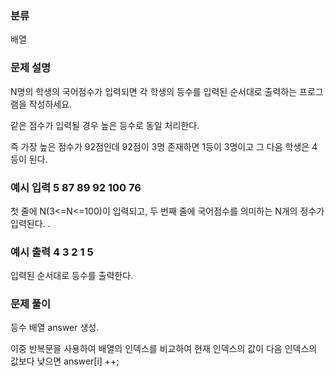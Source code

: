### 분류

배열

### 문제 설명

<p>
N명의 학생의 국어점수가 입력되면 각 학생의 등수를 입력된 순서대로 출력하는 프로그램을 작성하세요.

같은 점수가 입력될 경우 높은 등수로 동일 처리한다.

즉 가장 높은 점수가 92점인데 92점이 3명 존재하면 1등이 3명이고 그 다음 학생은 4등이 된다.
</p>


### 예시 입력  5    87 89 92 100 76
 <p>
 첫 줄에 N(3<=N<=100)이 입력되고, 두 번째 줄에 국어점수를 의미하는 N개의 정수가 입력된다.
.</p>


### 예시 출력 4 3 2 1 5

 <p>
입력된 순서대로 등수를 출력한다.
 </p>


### 문제 풀이
<p> 
등수 배열 answer 생성.
 
이중 반복문을 사용하여 배열의 인덱스를 비교하여 현재 인덱스의 값이 다음 인덱스의 값보다 낮으면 answer[i] ++;
</p>

